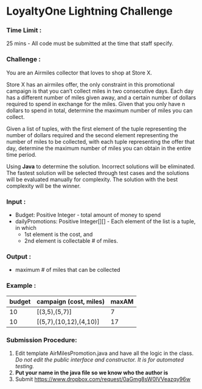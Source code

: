 # LoyaltyOne Lightning Challenge

### Time Limit : 
25 mins - All code must be submitted at the time that staff specify.

### Challenge :
You are an Airmiles collector that loves to shop at Store X.

Store X has an airmiles offer, the only constraint in this promotional campaign is that you can’t collect miles in two consecutive days.  Each day has a different number of miles given away, and a certain number of dollars required to spend in exchange for the miles. Given that you only have n dollars to spend in total, determine the maximum number of miles you can collect.  

Given a list of tuples, with the first element of the tuple representing the number of dollars required and the second element representing the number of miles to be collected, with each tuple representing the offer that day, determine the maximum number of miles you can obtain in the entire time period. 

Using **Java** to determine the solution. Incorrect solutions will be eliminated. The fastest solution will be selected through test cases and the solutions will be evaluated manually for complexity. The solution with the best complexity will be the winner.


### Input : 
- Budget: Positive Integer - total amount of money to spend
- dailyPromotions: Positive Integer[][]  - Each element of the list is a tuple, in which
    -   1st element is the cost, and
    -   2nd element is collectable # of miles.

### Output :
- maximum # of miles that can be collected

### Example :
|budget|campaign (cost, miles)|maxAM|
|---|---|---|
|10|[(3,5),(5,7)]|7|
|10|[(5,7),(10,12),(4,10)]|17|

### Submission Procedure:
1. Edit template AirMilesPromotion.java and have all the logic in the class. *Do not edit the public interface and constructor. It is for automated testing.*
2. **Put your name in the java file so we know who the author is**
3. Submit https://www.dropbox.com/request/0aGmg8sW0lVVeazqy96w

